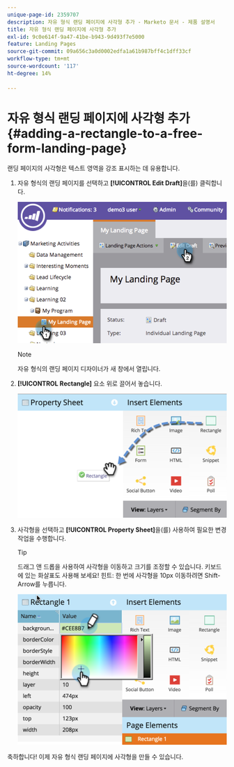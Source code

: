 ```yaml
---
unique-page-id: 2359707
description: 자유 형식 랜딩 페이지에 사각형 추가 - Marketo 문서 - 제품 설명서
title: 자유 형식 랜딩 페이지에 사각형 추가
exl-id: 9c0e614f-9a47-41be-b943-9d493f7e5000
feature: Landing Pages
source-git-commit: 09a656c3a0d0002edfa1a61b987bff4c1dff33cf
workflow-type: tm+mt
source-wordcount: '117'
ht-degree: 14%

---
```


# 자유 형식 랜딩 페이지에 사각형 추가 {#adding-a-rectangle-to-a-free-form-landing-page}

랜딩 페이지의 사각형은 텍스트 영역을 강조 표시하는 데 유용합니다.

1. 자유 형식의 랜딩 페이지를 선택하고 **[!UICONTROL Edit Draft]**&#x200B;을(를) 클릭합니다.

   ![](assets/image2014-9-16-14-3a50-3a51.png)

   >[!NOTE]
   >
   >자유 형식의 랜딩 페이지 디자이너가 새 창에서 열립니다.

1. **[!UICONTROL Rectangle]** 요소 위로 끌어서 놓습니다.

   ![](assets/image2015-5-21-14-3a48-3a45.png)

1. 사각형을 선택하고 **[!UICONTROL Property Sheet]**&#x200B;을(를) 사용하여 필요한 변경 작업을 수행합니다.

   >[!TIP]
   >
   >드래그 앤 드롭을 사용하여 사각형을 이동하고 크기를 조정할 수 있습니다. 키보드에 있는 화살표도 사용해 보세요! 힌트: 한 번에 사각형을 10px 이동하려면 Shift-Arrow를 누릅니다.

   ![](assets/image2015-5-21-14-3a50-3a24.png)

축하합니다! 이제 자유 형식 랜딩 페이지에 사각형을 만들 수 있습니다.
